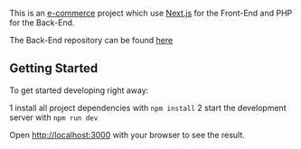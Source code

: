 This is an [e-commerce](https://e-commerce-145i93erw-dariodalte.vercel.app/) project which use [Next.js](https://nextjs.org/) for the Front-End and PHP for the Back-End.

The Back-End repository can be found [here](https://github.com/DarioDalte/e-commerce-api)

## Getting Started

To get started developing right away:

1 install all project dependencies with `npm install`
2 start the development server with `npm run dev`

Open [http://localhost:3000](http://localhost:3000) with your browser to see the result.

